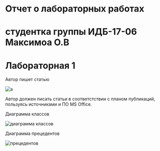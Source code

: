 # Отчет о лабораторных работах

# студентка группы ИДБ-17-06 Максимоа О.В

# Лабораторная 1

Автор пишет статью

![a](https://github.com/petiteprincesse/MaksimovaOlga.github.io/blob/master/lab1/01_A0.png?raw=true)

Автор должен писать статьи в соответстствии с планом публикаций, пользуясь источниками и ПО MS Office.

Диаграмма классов

![диаграмма классов](https://github.com/petiteprincesse/MaksimovaOlga.github.io/blob/master/lab1/uml-class.png?raw=true)

Диаграмма прецедентов

![прецедентов]()
